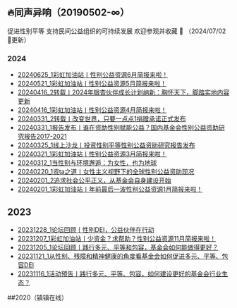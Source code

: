## 🔥同声异响（20190502-∞）
促进性别平等 支持民间公益组织的可持续发展 欢迎参观并收藏 🙌 （2024/07/02🌈更新）

<!-- - [x](https://TongShengYiXiang.github.io/2024/x.html)<br> -->

### 2024
- [20240625_1彩虹加油站丨性别公益资源6月简报来啦！](http://TongShengYiXiang.github.io/TSYX2024/20240625_1彩虹加油站性别公益资源6月简报来啦！.html)<br>
- [20240521_1彩虹加油站丨性别公益资源5月简报来啦！](http://TongShengYiXiang.github.io/TSYX2024/20240521_1彩虹加油站性别公益资源5月简报来啦！.html)<br>
- [20240416_2转载丨2024年银杏伙伴成长计划纳新：胸怀天下，脚踏实地内容更新](http://TongShengYiXiang.github.io/TSYX2024/20240416_2转载2024年银杏伙伴成长计划纳新：胸怀天下，脚踏实地内容更新.html)<br>
- [20240416_1彩虹加油站丨性别公益资源4月简报来啦！](http://TongShengYiXiang.github.io/TSYX2024/20240416_1彩虹加油站性别公益资源4月简报来啦！.html)<br>
- [20240331_2转载丨改变世界，只要一点点1捐赠承诺正式发布](http://TongShengYiXiang.github.io/TSYX2024/20240331_2转载改变世界，只要一点点1捐赠承诺正式发布.html)<br>
- [20240331_1报告发布丨谁在资助性别赋能公益？国内基金会性别公益资助研究报告2017-2021](http://TongShengYiXiang.github.io/TSYX2024/20240331_1报告发布丨谁在资助性别赋能公益？国内基金会性别公益资助研究报告20172021.html)<br>
- [20240325_1线上沙龙丨投资性别平等性别公益资助研究报告发布](http://TongShengYiXiang.github.io/TSYX2024/20240325_1线上沙龙投资性别平等性别公益资助研究报告发布.html)<br>
- [20240321_1彩虹加油站丨性别公益资源3月简报来啦！](http://TongShengYiXiang.github.io/TSYX2024/20240321_1彩虹加油站性别公益资源3月简报来啦！.html)<br>
- [20240312_1当性别与环境邂逅：为女性，也为地球](http://TongShengYiXiang.github.io/TSYX2024/20240312_1当性别与环境邂逅：为女性，也为地球.html)<br>
- [20240220_1资ta之道丨女性主义视野下的全球性别公益资助现况](http://TongShengYiXiang.github.io/TSYX2024/20240220_1资ta之道女性主义视野下的全球性别公益资助现况.html)<br>
- [20240201_2追求社会公平正义，从基金会自身建设开始](http://TongShengYiXiang.github.io/TSYX2024/20240201_2追求社会公平正义，从基金会自身建设开始.html)<br>
- [20240201_1彩虹加油站丨年前最后一波性别公益资源1月简报来啦！](http://TongShengYiXiang.github.io/TSYX2024/20240201_1彩虹加油站年前最后一波性别公益资源1月简报来啦！.html)<br>

## 2023
- [20231228_1论坛回顾丨性别DEI，公益伙伴在行动](http://TongShengYiXiang.github.io/TSYX2023/20231207_120231228_1论坛回顾性别DEI，公益伙伴在行动.html)<br>
- [20231207_1彩虹加油站丨少资金？求帮助？性别公益资源11月简报来啦！](http://TongShengYiXiang.github.io/TSYX2023/20231207_1彩虹加油站少资金？求帮助？性别公益资源11月简报来啦！.html)<br>
- [20231205_1论坛回顾丨践行多元、平等和包容，基金会如何能做得更好？](http://TongShengYiXiang.github.io/TSYX2023/20231205_1论坛回顾践行多元、平等和包容，基金会如何能做得更好？.html)<br>
- [20231121_1从性别、残障和精神健康的角度看基金会如何促进多元、平等、包容DEI](http://TongShengYiXiang.github.io/TSYX2023/20231121_1从性别、残障和精神健康的角度看基金会如何促进多元、平等、包容DEI.html)<br>
- [20231116_1活动预告丨践行多元、平等、包容，如何建设更好的基金会行业生态？](http://TongShengYiXiang.github.io/TSYX2023/20231116_1活动预告践行多元、平等、包容，如何建设更好的基金会行业生态？.html)<br>

##2020（镇镇在线）

